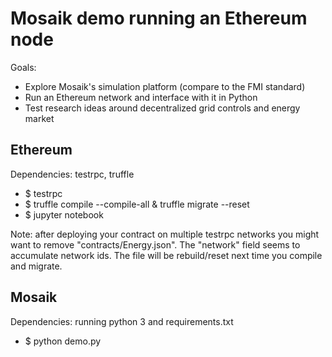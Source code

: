 # Mosaik demo running an Ethereum node

Goals:
- Explore Mosaik's simulation platform (compare to the FMI standard)
- Run an Ethereum network and interface with it in Python
- Test research ideas around decentralized grid controls and energy market

## Ethereum

Dependencies: testrpc, truffle
- $ testrpc
- $ truffle compile --compile-all & truffle migrate --reset
- $ jupyter notebook

Note: after deploying your contract on multiple testrpc networks you might want
to remove "contracts/Energy.json". The "network" field seems to accumulate network ids.
The file will be rebuild/reset next time you compile and migrate.

## Mosaik

Dependencies: running python 3 and requirements.txt
- $ python demo.py
